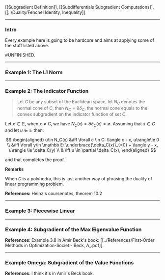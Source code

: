 [[Subgradient Definition]],
[[Subdifferentials Subgradient Computations]],
[[../Duality/Fenchel Identity, Inequality]]


---
### **Intro**

Every example here is going to be hardcore and aims at applying some of the stuff listed above. 


#UNFINISHED. 


---
### **Example 1: The L1 Norm**


---
### **Example 2: The Indicator Function**

> Let $C$ be any subset of the Euclidean space, let $N_C$ denotes the normal cone of $C$, then $N_C = \partial \delta_C$, the normal cone equals to the convex subgradient on the indicator function of set $C$. 

Let $x\in \mathbb E$, when $x\neq C$, we have $N_C(x) = \partial \delta_C(x) = \emptyset$. Assuming that $x\in C$ and let $u \in \mathbb E$ then: 

$$
\begin{aligned}
    u\in N_C(x) &\iff \forall c \in C: \langle c - x, u\rangle\le 0
    \\
    &\iff \forall y\in \mathbb E: \underbrace{\delta_C(x)}_{=0} + \langle y - x, u\rangle \le \delta_C(y)
    \\
    & \iff 
    u \in \partial \delta_C(x), 
\end{aligned}
$$

and that completes the proof. 

**Remarks**

When $C$ is a polyhedra, this is just another way of phrasing the duality of linear programming problem. 

**References:** Heinz's coursenotes, theorem 10.2

---
### **Example 3: Piecewise Linear**


---
### **Example 4: Subgradient of the Max Eigenvalue Function**

**References**: Example 3.8 in Amir Beck's book: [[../References/First-Order Methods in Optimization-Societ - Beck, A_.pdf]]. 

---
### **Example Omega: Subgradient of the Value Functions**


**References**: I think it's in Amir's Beck book. 
